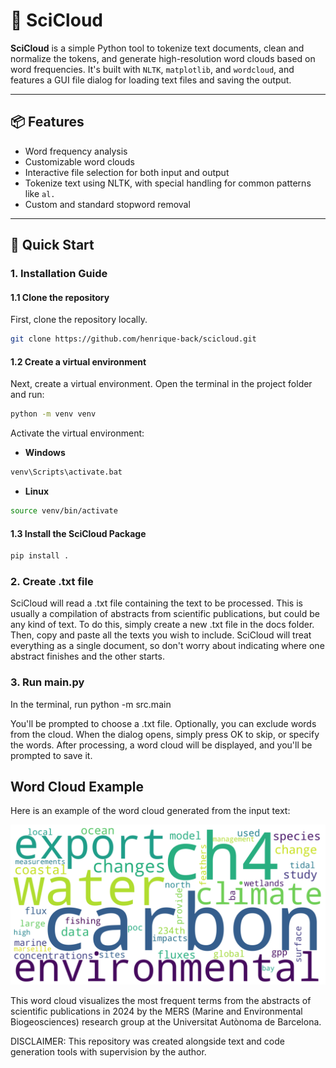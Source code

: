 # 🧠 SciCloud

**SciCloud** is a simple Python tool to tokenize text documents, clean and normalize the tokens, and generate high-resolution word clouds based on word frequencies. It's built with `NLTK`, `matplotlib`, and `wordcloud`, and features a GUI file dialog for loading text files and saving the output.

---

## 📦 Features

- Word frequency analysis
- Customizable word clouds
- Interactive file selection for both input and output
- Tokenize text using NLTK, with special handling for common patterns like `al.`
- Custom and standard stopword removal

---

## 🚀 Quick Start

### 1. Installation Guide
#### 1.1 Clone the repository

First, clone the repository locally.
```bash
git clone https://github.com/henrique-back/scicloud.git
```
#### 1.2 Create a virtual environment

Next, create a virtual environment. Open the terminal in the project folder and run:
```bash
python -m venv venv
```

Activate the virtual environment:
- **Windows**
```bash
venv\Scripts\activate.bat
```

- **Linux**
```bash
source venv/bin/activate
```
#### 1.3 Install the SciCloud Package

```bash
pip install .
```

### 2. Create .txt file
SciCloud will read a .txt file containing the text to be processed. This is usually a compilation of abstracts from scientific publications, but could be any kind of text.
To do this, simply create a new .txt file in the docs folder. Then, copy and paste all the texts you wish to include.
SciCloud will treat everything as a single document, so don't worry about indicating where one abstract finishes and the other starts.

### 3. Run main.py
In the terminal, run python -m src.main

You'll be prompted to choose a .txt file. Optionally, you can exclude words from the cloud. When the dialog opens, simply press OK to skip, or specify the words. After processing, a word cloud will be displayed, and you'll be prompted to save it.

## Word Cloud Example

Here is an example of the word cloud generated from the input text:

![Word Cloud](figs/2024_wordcloud.png)

This word cloud visualizes the most frequent terms from the abstracts of scientific publications in 2024 by the MERS (Marine and Environmental Biogeosciences) research group at the Universitat Autònoma de Barcelona.

DISCLAIMER: This repository was created alongside text and code generation tools with supervision by the author. 

